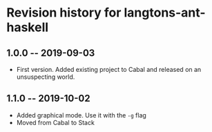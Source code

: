 # Revision history for langtons-ant-haskell

## 1.0.0 -- 2019-09-03

* First version. Added existing project to Cabal and released on an unsuspecting
  world.

## 1.1.0 -- 2019-10-02

* Added graphical mode. Use it with the `-g` flag
* Moved from Cabal to Stack
